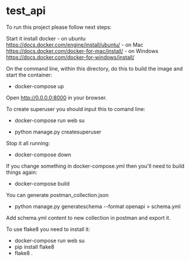 # test_api


To run this project please follow next steps:

Start it
install docker - on ubuntu https://docs.docker.com/engine/install/ubuntu/ 
               - on Mac https://docs.docker.com/docker-for-mac/install/
               - on Windows https://docs.docker.com/docker-for-windows/install/

On the command line, within this directory, do this to build the image and start the container:
  
 - docker-compose up
  
Open http://0.0.0.0:8000 in your browser.

To create superuser you should input this to comand line:

 - docker-compose run web su
  
 - python manage.py createsuperuser
  
Stop it all running:

 - docker-compose down
  
If you change something in docker-compose.yml then you'll need to build things again:

 - docker-compose build
  
You can generate postman_collection.json

 - python manage.py generateschema --format openapi > schema.yml

Add schema.yml content to new collection in postman and export it.

To use flake8 you need to install it:
 - docker-compose run web su
 - pip install flake8
 - flake8 .
  

